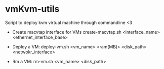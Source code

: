 # vmKvm-utils
Script to deploy kvm virtual machine through commandline &lt;3

- Create macvtap interface for VMs
create-macvtap.sh <interface_name> <ethernet_interface_base>

- Deploy a VM:
deploy-vm.sh <vm_name> <cpus> <ram(MB)> <disk_path> <netwokr_interface>

- Rm a VM:
rm-vm.sh <vm_name> <disk_path>
